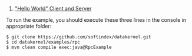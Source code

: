 1. ["Hello World" Client and Server](https://github.com/softindex/datakernel/blob/master/examples/rpc/src/main/java/io/datakernel/examples/RpcExample.java)

To run the example, you should execute these three lines in the console in appropriate folder:
```
$ git clone https://github.com/softindex/datakernel.git
$ cd datakernel/examples/rpc
$ mvn clean compile exec:java@RpcExample
```

